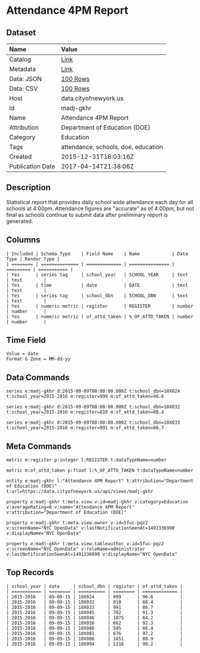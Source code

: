 # Attendance 4PM Report

## Dataset

| Name | Value |
| :--- | :---- |
| Catalog | [Link](https://catalog.data.gov/dataset/attendance-4pm-report) |
| Metadata | [Link](https://data.cityofnewyork.us/api/views/madj-gkhr) |
| Data: JSON | [100 Rows](https://data.cityofnewyork.us/api/views/madj-gkhr/rows.json?max_rows=100) |
| Data: CSV | [100 Rows](https://data.cityofnewyork.us/api/views/madj-gkhr/rows.csv?max_rows=100) |
| Host | data.cityofnewyork.us |
| Id | madj-gkhr |
| Name | Attendance 4PM Report |
| Attribution | Department of Education (DOE) |
| Category | Education |
| Tags | attendance, schools, doe, education |
| Created | 2015-12-31T18:03:16Z |
| Publication Date | 2017-04-14T21:38:06Z |

## Description

Statistical report that provides daily school wide attendance each day for all schools at 4:00pm. Attendance figures are "accurate" as of 4:00pm, but not final as schools continue to submit data after preliminary report is generated.

## Columns

```ls
| Included | Schema Type    | Field Name    | Name            | Data Type | Render Type |
| ======== | ============== | ============= | =============== | ========= | =========== |
| Yes      | series tag     | school_year   | SCHOOL_YEAR     | text      | text        |
| Yes      | time           | date          | DATE            | text      | text        |
| Yes      | series tag     | school_dbn    | SCHOOL_DBN      | text      | text        |
| Yes      | numeric metric | register      | REGISTER        | number    | number      |
| Yes      | numeric metric | of_attd_taken | %_OF_ATTD_TAKEN | number    | number      |
```

## Time Field

```ls
Value = date
Format & Zone = MM-dd-yy
```

## Data Commands

```ls
series e:madj-gkhr d:2015-09-09T00:00:00.000Z t:school_dbn=10X024 t:school_year=2015-2016 m:register=999 m:of_attd_taken=96.6

series e:madj-gkhr d:2015-09-09T00:00:00.000Z t:school_dbn=10X032 t:school_year=2015-2016 m:register=810 m:of_attd_taken=88.4

series e:madj-gkhr d:2015-09-09T00:00:00.000Z t:school_dbn=10X033 t:school_year=2015-2016 m:register=991 m:of_attd_taken=86.7
```

## Meta Commands

```ls
metric m:register p:integer l:REGISTER t:dataTypeName=number

metric m:of_attd_taken p:float l:%_OF_ATTD_TAKEN t:dataTypeName=number

entity e:madj-gkhr l:"Attendance 4PM Report" t:attribution="Department of Education (DOE)" t:url=https://data.cityofnewyork.us/api/views/madj-gkhr

property e:madj-gkhr t:meta.view v:id=madj-gkhr v:category=Education v:averageRating=0 v:name="Attendance 4PM Report" v:attribution="Department of Education (DOE)"

property e:madj-gkhr t:meta.view.owner v:id=5fuc-pqz2 v:screenName="NYC OpenData" v:lastNotificationSeenAt=1491336998 v:displayName="NYC OpenData"

property e:madj-gkhr t:meta.view.tableauthor v:id=5fuc-pqz2 v:screenName="NYC OpenData" v:roleName=administrator v:lastNotificationSeenAt=1491336998 v:displayName="NYC OpenData"
```

## Top Records

```ls
| school_year | date     | school_dbn | register | of_attd_taken | 
| =========== | ======== | ========== | ======== | ============= | 
| 2015-2016   | 09-09-15 | 10X024     | 999      | 96.6          | 
| 2015-2016   | 09-09-15 | 10X032     | 810      | 88.4          | 
| 2015-2016   | 09-09-15 | 10X033     | 991      | 86.7          | 
| 2015-2016   | 09-09-15 | 10X045     | 702      | 91.3          | 
| 2015-2016   | 09-09-15 | 10X046     | 1075     | 84.2          | 
| 2015-2016   | 09-09-15 | 10X056     | 662      | 92.3          | 
| 2015-2016   | 09-09-15 | 10X080     | 595      | 86.4          | 
| 2015-2016   | 09-09-15 | 10X081     | 676      | 97.2          | 
| 2015-2016   | 09-09-15 | 10X086     | 1651     | 88.9          | 
| 2015-2016   | 09-09-15 | 10X094     | 1216     | 90.2          | 
```